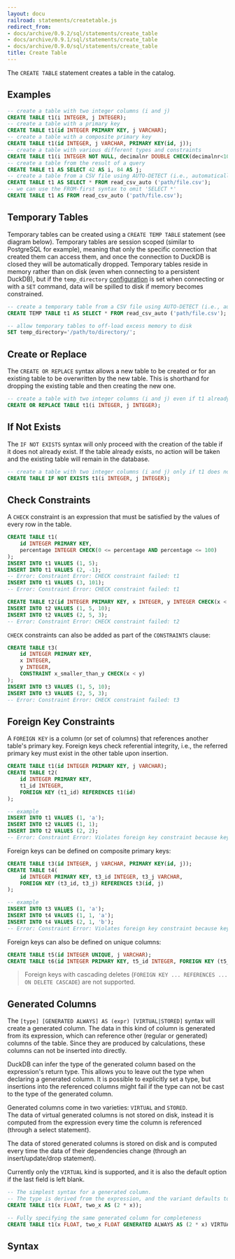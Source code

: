 ```yaml
---
layout: docu
railroad: statements/createtable.js
redirect_from:
- docs/archive/0.9.2/sql/statements/create_table
- docs/archive/0.9.1/sql/statements/create_table
- docs/archive/0.9.0/sql/statements/create_table
title: Create Table
---
```


The `CREATE TABLE` statement creates a table in the catalog.

## Examples

```sql
-- create a table with two integer columns (i and j)
CREATE TABLE t1(i INTEGER, j INTEGER);
-- create a table with a primary key
CREATE TABLE t1(id INTEGER PRIMARY KEY, j VARCHAR);
-- create a table with a composite primary key
CREATE TABLE t1(id INTEGER, j VARCHAR, PRIMARY KEY(id, j));
-- create a table with various different types and constraints
CREATE TABLE t1(i INTEGER NOT NULL, decimalnr DOUBLE CHECK(decimalnr<10), date DATE UNIQUE, time TIMESTAMP);
-- create a table from the result of a query
CREATE TABLE t1 AS SELECT 42 AS i, 84 AS j;
-- create a table from a CSV file using AUTO-DETECT (i.e., automatically detecting column names and types)
CREATE TABLE t1 AS SELECT * FROM read_csv_auto ('path/file.csv');
-- we can use the FROM-first syntax to omit 'SELECT *'
CREATE TABLE t1 AS FROM read_csv_auto ('path/file.csv');
```

## Temporary Tables

Temporary tables can be created using a `CREATE TEMP TABLE` statement (see diagram below). 
Temporary tables are session scoped (similar to PostgreSQL for example), meaning that only the specific connection that created them can access them, and once the connection to DuckDB is closed they will be automatically dropped. 
Temporary tables reside in memory rather than on disk (even when connecting to a persistent DuckDB), but if the `temp_directory` [configuration](../../sql/configuration) is set when connecting or with a `SET` command, data will be spilled to disk if memory becomes constrained. 

```sql
-- create a temporary table from a CSV file using AUTO-DETECT (i.e., automatically detecting column names and types)
CREATE TEMP TABLE t1 AS SELECT * FROM read_csv_auto ('path/file.csv');

-- allow temporary tables to off-load excess memory to disk
SET temp_directory='/path/to/directory/';
```

## Create or Replace

The `CREATE OR REPLACE` syntax allows a new table to be created or for an existing table to be overwritten by the new table. This is shorthand for dropping the existing table and then creating the new one.

```sql
-- create a table with two integer columns (i and j) even if t1 already exists
CREATE OR REPLACE TABLE t1(i INTEGER, j INTEGER);
```

## If Not Exists

The `IF NOT EXISTS` syntax will only proceed with the creation of the table if it does not already exist. If the table already exists, no action will be taken and the existing table will remain in the database. 

```sql
-- create a table with two integer columns (i and j) only if t1 does not exist yet. 
CREATE TABLE IF NOT EXISTS t1(i INTEGER, j INTEGER);
```

## Check Constraints

A `CHECK` constraint is an expression that must be satisfied by the values of every row in the table.

```sql
CREATE TABLE t1(
    id INTEGER PRIMARY KEY,
    percentage INTEGER CHECK(0 <= percentage AND percentage <= 100)
);
INSERT INTO t1 VALUES (1, 5);
INSERT INTO t1 VALUES (2, -1);
-- Error: Constraint Error: CHECK constraint failed: t1
INSERT INTO t1 VALUES (3, 101);
-- Error: Constraint Error: CHECK constraint failed: t1
```

```sql
CREATE TABLE t2(id INTEGER PRIMARY KEY, x INTEGER, y INTEGER CHECK(x < y));
INSERT INTO t2 VALUES (1, 5, 10);
INSERT INTO t2 VALUES (2, 5, 3);
-- Error: Constraint Error: CHECK constraint failed: t2
```

`CHECK` constraints can also be added as part of the `CONSTRAINTS` clause:

```sql
CREATE TABLE t3(
    id INTEGER PRIMARY KEY,
    x INTEGER,
    y INTEGER,
    CONSTRAINT x_smaller_than_y CHECK(x < y)
);
INSERT INTO t3 VALUES (1, 5, 10);
INSERT INTO t3 VALUES (2, 5, 3);
-- Error: Constraint Error: CHECK constraint failed: t3
```

## Foreign Key Constraints

A `FOREIGN KEY` is a column (or set of columns) that references another table's primary key. Foreign keys check referential integrity, i.e., the referred primary key must exist in the other table upon insertion.

```sql
CREATE TABLE t1(id INTEGER PRIMARY KEY, j VARCHAR);
CREATE TABLE t2(
    id INTEGER PRIMARY KEY,
    t1_id INTEGER,
    FOREIGN KEY (t1_id) REFERENCES t1(id)
);

-- example
INSERT INTO t1 VALUES (1, 'a');
INSERT INTO t2 VALUES (1, 1);
INSERT INTO t2 VALUES (2, 2);
-- Error: Constraint Error: Violates foreign key constraint because key "id: 2" does not exist in the referenced table
```

Foreign keys can be defined on composite primary keys:

```sql
CREATE TABLE t3(id INTEGER, j VARCHAR, PRIMARY KEY(id, j));
CREATE TABLE t4(
    id INTEGER PRIMARY KEY, t3_id INTEGER, t3_j VARCHAR,
    FOREIGN KEY (t3_id, t3_j) REFERENCES t3(id, j)
);

-- example
INSERT INTO t3 VALUES (1, 'a');
INSERT INTO t4 VALUES (1, 1, 'a');
INSERT INTO t4 VALUES (2, 1, 'b');
-- Error: Constraint Error: Violates foreign key constraint because key "id: 1, j: b" does not exist in the referenced table
```

Foreign keys can also be defined on unique columns:

```sql
CREATE TABLE t5(id INTEGER UNIQUE, j VARCHAR);
CREATE TABLE t6(id INTEGER PRIMARY KEY, t5_id INTEGER, FOREIGN KEY (t5_id) REFERENCES t5(id));
```

> Foreign keys with cascading deletes (`FOREIGN KEY ... REFERENCES ... ON DELETE CASCADE`) are not supported.

## Generated Columns

The `[type] [GENERATED ALWAYS] AS (expr) [VIRTUAL|STORED]` syntax will create a generated column. The data in this kind of column is generated from its expression, which can reference other (regular or generated) columns of the table. Since they are produced by calculations, these columns can not be inserted into directly.

DuckDB can infer the type of the generated column based on the expression's return type. This allows you to leave out the type when declaring a generated column. It is possible to explicitly set a type, but insertions into the referenced columns might fail if the type can not be cast to the type of the generated column.
  
Generated columns come in two varieties: `VIRTUAL` and `STORED`.  
The data of virtual generated columns is not stored on disk, instead it is computed from the expression every time the column is referenced (through a select statement).  

The data of stored generated columns is stored on disk and is computed every time the data of their dependencies change (through an insert/update/drop statement).  

Currently only the `VIRTUAL` kind is supported, and it is also the default option if the last field is left blank.

```sql
-- The simplest syntax for a generated column. 
-- The type is derived from the expression, and the variant defaults to VIRTUAL
CREATE TABLE t1(x FLOAT, two_x AS (2 * x));

-- Fully specifying the same generated column for completeness
CREATE TABLE t1(x FLOAT, two_x FLOAT GENERATED ALWAYS AS (2 * x) VIRTUAL);
```

## Syntax

<div id="rrdiagram"></div>